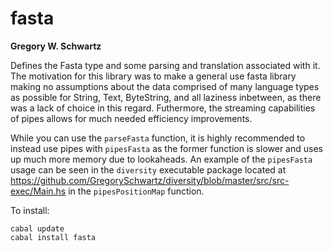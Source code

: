 fasta
============

**Gregory W. Schwartz**

Defines the Fasta type and some parsing and translation associated with it. The motivation for this library was to make a general use fasta library making no assumptions about the data comprised of many language types as possible for String, Text, ByteString, and all laziness inbetween, as there was a lack of choice in this regard. Futhermore, the streaming capabilities of pipes allows for much needed efficiency improvements.

While you can use the `parseFasta` function, it is highly recommended to instead use pipes with `pipesFasta` as the former function is slower and uses up much more memory due to lookaheads. An example of the `pipesFasta` usage can be seen in the `diversity` executable package located at https://github.com/GregorySchwartz/diversity/blob/master/src/src-exec/Main.hs in the `pipesPositionMap` function.

To install:
```
cabal update
cabal install fasta
```
